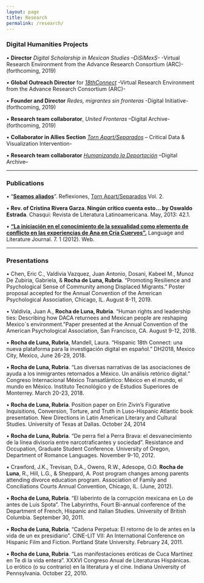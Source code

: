 ```yaml
---
layout: page
title: Research
permalink: /research/
---
```



### **Digital Humanities Projects**

•	**Director** *Digital Scholarship in Mexican Studies –DiSiMexS-* -Virtual Research Environment from the Advance Research Consortium (ARC)- (forthcoming, 2019)

•	**Global Outreach Director** for *[18thConnect]* -Virtual Research Environment from the Advance Research Consortium (ARC)-

•	**Founder and Director** *Redes, migrantes sin fronteras* -Digital Initiative- (forthcoming, 2019)

•	**Research team collaborator**, *United Fronteras* –Digital Archive- (forthcoming, 2019)

•	**Collaborator in Allies Section** *[Torn Apart/Separados]* – Critical Data & Visualization Intervention-

•	**Research team collaborator** *[Humanizando la Deportación]* –Digital Archive–

------------------------------------------------------------------------

### **Publications**

•	“**[Seamos aliados]**”. Reflexiones, [Torn Apart/Separados] Vol. 2.

•	**Rev. of Cristina Rivera Garza. Ningún crítico cuenta esto… by Oswaldo Estrada**. Chasqui: Revista de Literatura Latinoamericana. May, 2013: 42.1.

•	**[“La iniciación en el conocimiento de la sexualidad como elemento de conflicto en las experiencias de Ana en Cría Cuervos”.]** Language and Literature Journal. 7. 1 (2012). Web.

------------------------------------------------------------------------

### **Presentations**

•	Chen, Eric C., Valdivia Vazquez, Juan Antonio, Dosani, Kabeel M., Munoz De Zubiria, Gabriela, & **Rocha de Luna, Rubria**.  “Promoting Resilience and Psychological Sense of Community among Displaced Migrants.” Poster proposal accepted for the Annual Convention of the American Psychological Association, Chicago, IL. August 8-11, 2019.

•	Valdivia, Juan A., **Rocha de Luna, Rubria**. “Human rights and leadership ties: Describing how DACA returnees and Mexican people are reshaping Mexico´s environment.”Paper presented at the Annual Convention of the American Psychological Association, San Francisco, CA. August 9-12, 2018.

•	**Rocha de Luna, Rubria**, Mandell, Laura. “Hispanic 18th Connect: una nueva plataforma para la investigación digital en español.” DH2018, Mexico City, Mexico, June 26-29, 2018.

•	**Rocha de Luna, Rubria**. “Las diversas narrativas de las asociaciones de ayuda a los inmigrantes retornados a México. Un análisis retórico digital.” Congreso Internacional México Transatlántico: México en el mundo, el mundo en México. Instituto Tecnológico y de Estudios Superiores de Monterrey. March 20-23, 2018.

•	**Rocha de Luna, Rubria**. Position paper on Erin Zivin’s Figurative Inquisitions, Conversion, Torture, and Truth in Luso-Hispanic Atlantic book presentation. New Directions in Latin American Literary and Cultural Studies. University of Texas at Dallas. October 24, 2014

•	**Rocha de Luna, Rubria**. “De perra fiel a Perra Brava: el desvanecimiento de la línea divisoria entre narcotraficantes y sociedad”. Resistance and Occupation, Graduate Student Conference. University of Oregon, Department of Romance Languages. November 9-10, 2012.

•	Crawford, J.K., Trevisan, D.A., Owens, R.W., Adesope, O.O. **Rocha de Luna**, R., Hill, L.G., & Sheppard, A. Post program changes among parents attending divorce education program. Association of Family and Conciliations Courts Annual Convention, Chicago, IL. (June, 2012).

•	**Rocha de Luna, Rubria**. “El laberinto de la corrupción mexicana en Lo de antes de Luis Spota”. The Labyrinths, Fourt Bi-annual conference of the Department of French, Hispanic and Italian Studies. University of British Columbia. September 30, 2011.

•	**Rocha de Luna, Rubria**. “Cadena Perpetua: El retorno de lo de antes en la vida de un ex presidiario”. CINE-LIT VII: An International Conference on Hispanic Film and Fiction. Portland State University. February 24, 2011.

•	**Rocha de Luna, Rubria**. “Las manifestaciones eróticas de Cuca Martínez en Te di la vida entera”. XXXVI Congreso Anual de Literaturas Hispánicas. Lo erótico (o su contrario) en la literatura y el cine. Indiana University of Pennsylvania. October 22, 2010.


[18thConnect]:http://www.18thConnect.org
[Torn Apart/Separados]:http://xpmethod.plaintext.in/torn-apart/
[Humanizando la Deportación]:http://humanizandoladeportacion.ucdavis.edu/en/
[Seamos aliados]:http://xpmethod.plaintext.in/torn-apart/reflections/rubria_rocha.html
[“La iniciación en el conocimiento de la sexualidad como elemento de conflicto en las experiencias de Ana en Cría Cuervos”.]:https://lljournal.commons.gc.cuny.edu/2012-1-rocha-texto/
